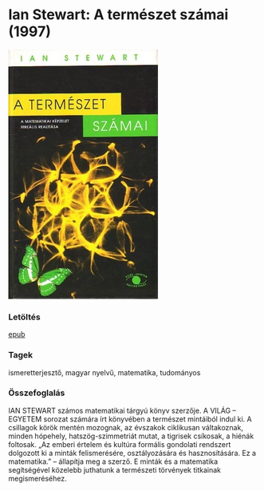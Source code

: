 # <a name="id_781">Ian Stewart: A természet számai (1997)</a>
<img src="https://github.com/BercziSandor/calibre_lib/raw/main/Ian%20Stewart/A%20termeszet%20szamai%20%28781%29/cover.jpg" alt="cover" width="300"/>

### Letöltés
[epub](https://github.com/BercziSandor/calibre_lib/raw/main/Ian%20Stewart/A%20termeszet%20szamai%20%28781%29/A%20termeszet%20szamai%20-%20Ian%20Stewart.epub)

### Tagek
ismeretterjesztő, magyar nyelvű, matematika, tudományos

### Összefoglalás
<div>
<p>IAN STEWART számos matematikai tárgyú könyv szerzője. A VILÁG – EGYETEM sorozat számára írt könyvében a természet mintáiból indul ki. A csillagok körök mentén mozognak, az évszakok ciklikusan váltakoznak, minden hópehely, hatszög-szimmetriát mutat, a tigrisek csíkosak, a hiénák foltosak. „Az emberi értelem és kultúra formális gondolati rendszert dolgozott ki a minták felismerésére, osztályozására és hasznosítására. Ez a matematika.” – állapítja meg a szerző. E minták és a matematika segítségével közelebb juthatunk a természeti törvények titkainak megismeréséhez.</p></div>


